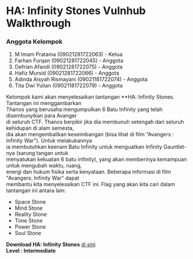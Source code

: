 # HA: Infinity Stones Vulnhub Walkthrough

### Anggota Kelompok
1. M Imam Pratama (09021281722063) - Ketua
2. Farhan Furqan (09021281722045) - Anggota
3. Defrian Afandi (09021281722075) - Anggota
4. Hafiz Mursid (09021281722066) - Anggota
5. Adinda Aisyah Rismayani (09021181722074) - Anggota
6. Tita Dwi Yulian (09021181722079) - Anggota

Kelompok kami akan menyelesaikan tantangan **HA: Infinity Stones. Tantangan ini menggambarkan<br>
Thanos yang berusaha mengumpulkan 6 Batu Infinity yang telah disembunyikan para Avanger<br>
di seluruh CTF. Thanos berpikir jika dia membunuh setengah dari seluruh kehidupan di alam semesta,<br>
dia akan mengembalikan keseimbangan (bisa lihat di film "Avangers : Infinity War"). Untuk melakukannya<br>
ia membutuhkan keenam Batu Infinity untuk menguatkan Infinity Gauntlet-nya (sarung tangan untuk<br> menyatukan kekuatan 6 batu infinity), yang akan memberinya kemampuan untuk mengubah waktu, ruang,<br>
energi dan hukum fisika serta kenyataan. Beberapa informasi di film "Avangers: Infinity War" dapat<br>
membantu kita menyelesaikan CTF ini. Flag yang akan kita cari dalam tantangan ini antara lain:
- Space Stone
- Mind Stone
- Reality Stone
- Time Stone
- Power Stone
- Soul Stone

**Download HA: Infinity Stones** [di sini](https://www.vulnhub.com/entry/ha-infinity-stones,366/)<br>
**Level : Intermediate**<br>

